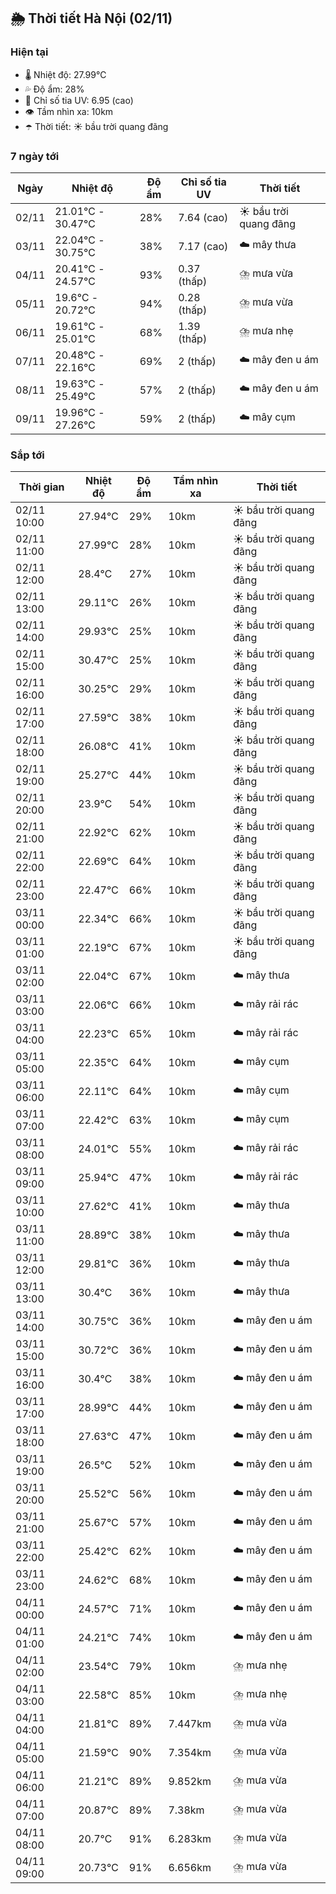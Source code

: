 ## 🌦️ Thời tiết Hà Nội (02/11)

### Hiện tại

- 🌡️ Nhiệt độ: 27.99℃
- 💦 Độ ẩm: 28%
- 🌟 Chỉ số tia UV: 6.95 (cao)
- 👁️ Tầm nhìn xa: 10km
- ☂️ Thời tiết: ☀️ bầu trời quang đãng

### 7 ngày tới

| Ngày | Nhiệt độ | Độ ẩm | Chỉ số tia UV | Thời tiết |
| --- | --- | --- | --- | --- |
| 02/11 | 21.01℃ - 30.47℃ | 28% | 7.64 (cao) | ☀️ bầu trời quang đãng |
| 03/11 | 22.04℃ - 30.75℃ | 38% | 7.17 (cao) | ☁️ mây thưa |
| 04/11 | 20.41℃ - 24.57℃ | 93% | 0.37 (thấp) | ⛈️ mưa vừa |
| 05/11 | 19.6℃ - 20.72℃ | 94% | 0.28 (thấp) | ⛈️ mưa vừa |
| 06/11 | 19.61℃ - 25.01℃ | 68% | 1.39 (thấp) | ⛈️ mưa nhẹ |
| 07/11 | 20.48℃ - 22.16℃ | 69% | 2 (thấp) | ☁️ mây đen u ám |
| 08/11 | 19.63℃ - 25.49℃ | 57% | 2 (thấp) | ☁️ mây đen u ám |
| 09/11 | 19.96℃ - 27.26℃ | 59% | 2 (thấp) | ☁️ mây cụm |

### Sắp tới

| Thời gian | Nhiệt độ | Độ ẩm | Tầm nhìn xa | Thời tiết |
| --- | --- | --- | --- | --- |
| 02/11 10:00 | 27.94℃ | 29% | 10km | ☀️ bầu trời quang đãng |
| 02/11 11:00 | 27.99℃ | 28% | 10km | ☀️ bầu trời quang đãng |
| 02/11 12:00 | 28.4℃ | 27% | 10km | ☀️ bầu trời quang đãng |
| 02/11 13:00 | 29.11℃ | 26% | 10km | ☀️ bầu trời quang đãng |
| 02/11 14:00 | 29.93℃ | 25% | 10km | ☀️ bầu trời quang đãng |
| 02/11 15:00 | 30.47℃ | 25% | 10km | ☀️ bầu trời quang đãng |
| 02/11 16:00 | 30.25℃ | 29% | 10km | ☀️ bầu trời quang đãng |
| 02/11 17:00 | 27.59℃ | 38% | 10km | ☀️ bầu trời quang đãng |
| 02/11 18:00 | 26.08℃ | 41% | 10km | ☀️ bầu trời quang đãng |
| 02/11 19:00 | 25.27℃ | 44% | 10km | ☀️ bầu trời quang đãng |
| 02/11 20:00 | 23.9℃ | 54% | 10km | ☀️ bầu trời quang đãng |
| 02/11 21:00 | 22.92℃ | 62% | 10km | ☀️ bầu trời quang đãng |
| 02/11 22:00 | 22.69℃ | 64% | 10km | ☀️ bầu trời quang đãng |
| 02/11 23:00 | 22.47℃ | 66% | 10km | ☀️ bầu trời quang đãng |
| 03/11 00:00 | 22.34℃ | 66% | 10km | ☀️ bầu trời quang đãng |
| 03/11 01:00 | 22.19℃ | 67% | 10km | ☀️ bầu trời quang đãng |
| 03/11 02:00 | 22.04℃ | 67% | 10km | ☁️ mây thưa |
| 03/11 03:00 | 22.06℃ | 66% | 10km | ☁️ mây rải rác |
| 03/11 04:00 | 22.23℃ | 65% | 10km | ☁️ mây rải rác |
| 03/11 05:00 | 22.35℃ | 64% | 10km | ☁️ mây cụm |
| 03/11 06:00 | 22.11℃ | 64% | 10km | ☁️ mây cụm |
| 03/11 07:00 | 22.42℃ | 63% | 10km | ☁️ mây cụm |
| 03/11 08:00 | 24.01℃ | 55% | 10km | ☁️ mây rải rác |
| 03/11 09:00 | 25.94℃ | 47% | 10km | ☁️ mây rải rác |
| 03/11 10:00 | 27.62℃ | 41% | 10km | ☁️ mây thưa |
| 03/11 11:00 | 28.89℃ | 38% | 10km | ☁️ mây thưa |
| 03/11 12:00 | 29.81℃ | 36% | 10km | ☁️ mây thưa |
| 03/11 13:00 | 30.4℃ | 36% | 10km | ☁️ mây thưa |
| 03/11 14:00 | 30.75℃ | 36% | 10km | ☁️ mây đen u ám |
| 03/11 15:00 | 30.72℃ | 36% | 10km | ☁️ mây đen u ám |
| 03/11 16:00 | 30.4℃ | 38% | 10km | ☁️ mây đen u ám |
| 03/11 17:00 | 28.99℃ | 44% | 10km | ☁️ mây đen u ám |
| 03/11 18:00 | 27.63℃ | 47% | 10km | ☁️ mây đen u ám |
| 03/11 19:00 | 26.5℃ | 52% | 10km | ☁️ mây đen u ám |
| 03/11 20:00 | 25.52℃ | 56% | 10km | ☁️ mây đen u ám |
| 03/11 21:00 | 25.67℃ | 57% | 10km | ☁️ mây đen u ám |
| 03/11 22:00 | 25.42℃ | 62% | 10km | ☁️ mây đen u ám |
| 03/11 23:00 | 24.62℃ | 68% | 10km | ☁️ mây đen u ám |
| 04/11 00:00 | 24.57℃ | 71% | 10km | ☁️ mây đen u ám |
| 04/11 01:00 | 24.21℃ | 74% | 10km | ☁️ mây đen u ám |
| 04/11 02:00 | 23.54℃ | 79% | 10km | ⛈️ mưa nhẹ |
| 04/11 03:00 | 22.58℃ | 85% | 10km | ⛈️ mưa nhẹ |
| 04/11 04:00 | 21.81℃ | 89% | 7.447km | ⛈️ mưa vừa |
| 04/11 05:00 | 21.59℃ | 90% | 7.354km | ⛈️ mưa vừa |
| 04/11 06:00 | 21.21℃ | 89% | 9.852km | ⛈️ mưa vừa |
| 04/11 07:00 | 20.87℃ | 89% | 7.38km | ⛈️ mưa vừa |
| 04/11 08:00 | 20.7℃ | 91% | 6.283km | ⛈️ mưa vừa |
| 04/11 09:00 | 20.73℃ | 91% | 6.656km | ⛈️ mưa vừa |
